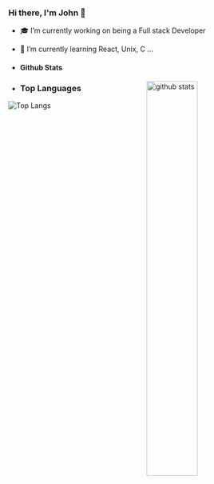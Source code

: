 ### Hi there, I'm John 👋

<!--
**JohnNgugi-1/JohnNgugi-1** is a ✨ _special_ ✨ repository because its `README.md` (this file) appears on your GitHub profile.

Here are some ideas to get you started:

- 🔭 I’m currently working on 
- 🌱 I’m currently learning full stack engineer
- 👯 I’m looking to collaborate on ...
- 🤔 I’m looking for help with ...
/*- 💬 Ask me about ...
- 📫 How to reach me: ...
- 😄 Pronouns: ...
- ⚡ Fun fact: ...
-->
- :mortar_board: I’m currently working on being a Full stack Developer 
- 🌱 I’m currently learning React, Unix, C ...

- #### Github Stats
<img src="https://github-readme-stats.vercel.app/api?username={JohnNgugi-1}&show_icons=true&theme=gotham" alt="github stats" width="45%" align="right"/>

- ### Top Languages
 ![Top Langs](https://github-readme-stats.vercel.app/api/top-langs/?username=JohnNgugi-1&layout=compact)
